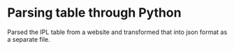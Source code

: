 # Parsing table through Python
Parsed the IPL table from a website and transformed that into json format as a separate file.
